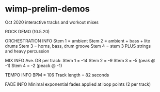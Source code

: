 # wimp-prelim-demos
Oct 2020 interactive tracks and workout mixes


ROCK DEMO (10.5.20)

ORCHESTRATION INFO
Stem 1 = ambient
Stem 2 = ambient + bass + lite drums
Stem 3 = horns, bass, drum groove
Stem 4 = stem 3 PLUS strings and heavy percussion

MIX INFO
Ave. DB per track:
Stem 1 = -14
Stem 2 = -9
Stem 3 = -5 (peak @ -1)
Stem 4 = -2 (peack @ -1)

TEMPO INFO
BPM = 106
Track length = 82 seconds

FADE INFO
Minimal exponential fades applied at loop points (2 per track)
